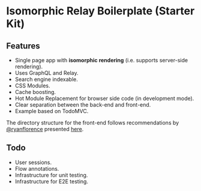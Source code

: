 Isomorphic Relay Boilerplate (Starter Kit)
==========================================

Features
--------
- Single page app with **isomorphic rendering** (i.e. supports server-side rendering).
- Uses GraphQL and Relay.
- Search engine indexable.
- CSS Modules.
- Cache boosting.
- Hot Module Replacement for browser side code (in development mode).
- Clear separation between the back-end and front-end.
- Example based on TodoMVC.

The directory structure for the front-end follows recommendations by
[@ryanflorence](https://github.com/ryanflorence) presented
[here](https://gist.github.com/ryanflorence/daafb1e3cb8ad740b346).

Todo
----
- User sessions.
- Flow annotations.
- Infrastructure for unit testing.
- Infrastructure for E2E testing.
